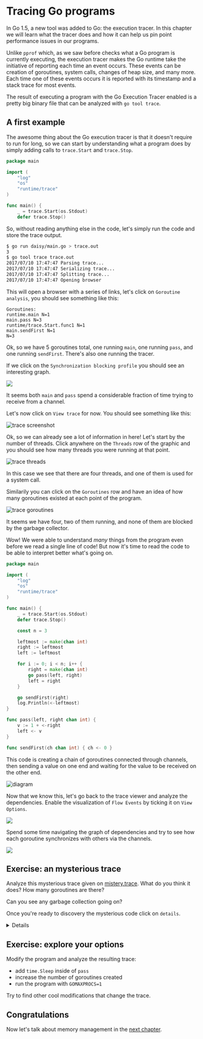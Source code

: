 # Tracing Go programs

In Go 1.5, a new tool was added to Go: the execution tracer.
In this chapter we will learn what the tracer does and how it can
help us pin point performance issues in our programs.

Unlike `pprof` which, as we saw before checks what a Go program is
currently executing, the execution tracer makes the Go runtime
take the initiative of reporting each time an event occurs.
These events can be creation of goroutines, system calls, changes
of heap size, and many more. Each time one of these events occurs
it is reported with its timestamp and a stack trace for most events.

The result of executing a program with the Go Execution Tracer enabled
is a pretty big binary file that can be analyzed with  `go tool trace`.

## A first example

The awesome thing about the Go execution tracer is that it doesn't require
to run for long, so we can start by understanding what a program does by
simply adding calls to `trace.Start` and `trace.Stop`.

[embedmd]:# (daisy/main.go /package main/ /trace.Stop.*/)
```go
package main

import (
	"log"
	"os"
	"runtime/trace"
)

func main() {
	_ = trace.Start(os.Stdout)
	defer trace.Stop()
```

So, without reading anything else in the code, let's simply run the code and
store the trace output.

```bash
$ go run daisy/main.go > trace.out
3
$ go tool trace trace.out
2017/07/10 17:47:47 Parsing trace...
2017/07/10 17:47:47 Serializing trace...
2017/07/10 17:47:47 Splitting trace...
2017/07/10 17:47:47 Opening browser
```

This will open a browser with a series of links, let's click on `Goroutine
analysis`, you should see something like this:

```
Goroutines: 
runtime.main N=1 
main.pass N=3 
runtime/trace.Start.func1 N=1 
main.sendFirst N=1 
N=3 
```

Ok, so we have 5 goroutines total, one running `main`, one running `pass`,
and one running `sendFirst`. There's also one running the tracer.

If we click on the `Synchronization blocking profile` you should see an
interesting graph.

![](sync.png)

It seems both `main` and `pass` spend a considerable fraction of time trying
to receive from a channel.

Let's now click on `View trace` for now.
You should see something like this:

![trace screenshot](trace.png)

Ok, so we can already see a lot of information in here! Let's start by the number of
threads. Click anywhere on the `Threads` row of the graphic and you should see how many
threads you were running at that point.

![trace threads](threads.png)

In this case we see that there are four threads, and one of them is used for a system call.

Similarily you can click on the `Goroutines` row and have an idea of how many goroutines
existed at each point of the program.

![trace goroutines](goroutines.png)

It seems we have four, two of them running, and none of them are blocked by the garbage
collector.

Wow! We were able to understand *many* things from the program even before
we read a single line of code! But now it's time to read the code to be
able to interpret better what's going on.

[embedmd]:# (daisy/main.go /package main/ $)
```go
package main

import (
	"log"
	"os"
	"runtime/trace"
)

func main() {
	_ = trace.Start(os.Stdout)
	defer trace.Stop()

	const n = 3

	leftmost := make(chan int)
	right := leftmost
	left := leftmost

	for i := 0; i < n; i++ {
		right = make(chan int)
		go pass(left, right)
		left = right
	}

	go sendFirst(right)
	log.Println(<-leftmost)
}

func pass(left, right chan int) {
	v := 1 + <-right
	left <- v
}

func sendFirst(ch chan int) { ch <- 0 }
```

This code is creating a chain of goroutines connected through channels, then sending a
value on one end and waiting for the value to be received on the other end.

![diagram](diagram.png)

Now that we know this, let's go back to the trace viewer and analyze the dependencies.
Enable the visualization of `Flow Events` by ticking it on `View Options`.

![](view-options.png)

Spend some time navigating the graph of dependencies and try to see how each goroutine
synchronizes with others via the channels.

![](flow-events.png)

## Exercise: an mysterious trace

Analyze this mysterious trace given on [mistery.trace](mistery.trace).
What do you think it does? How many goroutines are there?

Can you see any garbage collection going on?

Once you're ready to discovery the mysterious code click on `details`.

<details>

The mysterious trace belongs to an execution of [ping-pong/main.go](ping-pong/main.go).

[embedmd]:# (ping-pong/main.go /package main/ $)
```go
package main

import (
	"log"
	"os"
	"runtime/trace"
	"time"
)

func main() {
	_ = trace.Start(os.Stdout)
	defer trace.Stop()

	table := make(chan int)
	go player(table, "ping")
	go player(table, "pong")

	table <- 0
	time.Sleep(time.Second)
	ball := <-table
	close(table)
	log.Printf("played %d turns", ball)

	// runtime.GC()
	// _ = pprof.WriteHeapProfile(os.Stdout)
}

func player(table chan int, name string) {
	for ball := range table {
		log.Printf("%d\t%s", ball, name)
		table <- ball + 1
	}
}
```

That's an interesting program. If you feel like it, maybe it's worth using `pprof`
to analyze where the memory is being allocated.

</details>

## Exercise: explore your options

Modify the program and analyze the resulting trace:

- add `time.Sleep` inside of `pass`
- increase the number of goroutines created
- run the program with `GOMAXPROCS=1`

Try to find other cool modifications that change the trace.

## Congratulations

Now let's talk about memory management in the [next chapter](../6-memory-management/1-memory-management.md).